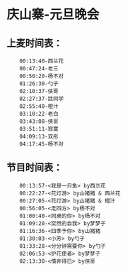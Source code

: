 # 庆山寨-元旦晚会

## 上麦时间表：
        00:13:40-西兰花
        00:47:24-老三
        00:50:20-杨不对
        01:26:30-勺子
        02:10:37-侠哥
        02:27:37-訦同学
        02:55:40-橙汁
        03:10:22-老白
        03:43:08-侠哥
        03:51:11-寂寞
        04:09:13-双彤
        04:17:45-杨不对


## 节目时间表：
        00:13:57-<我是一只鱼> by西兰花
        00:22:27-<花灯游> by山猪猪 & 西兰花
        00:27:05-<花灯游> by山猪猪 & 橙汁
        00:56:05-<走四方> by杨不对
        01:00:40-<同桌的你> by杨不对
        01:09:20-<突然的自我> by梦梦子
        01:16:36-<四季予你> by山猪猪
        01:30:03-<小芳> by勺子
        01:33:28-<分分钟需要你> by勺子
        02:06:53-<护花使者> by梦梦子
        02:13:30-<情非得已> by侠哥
        
